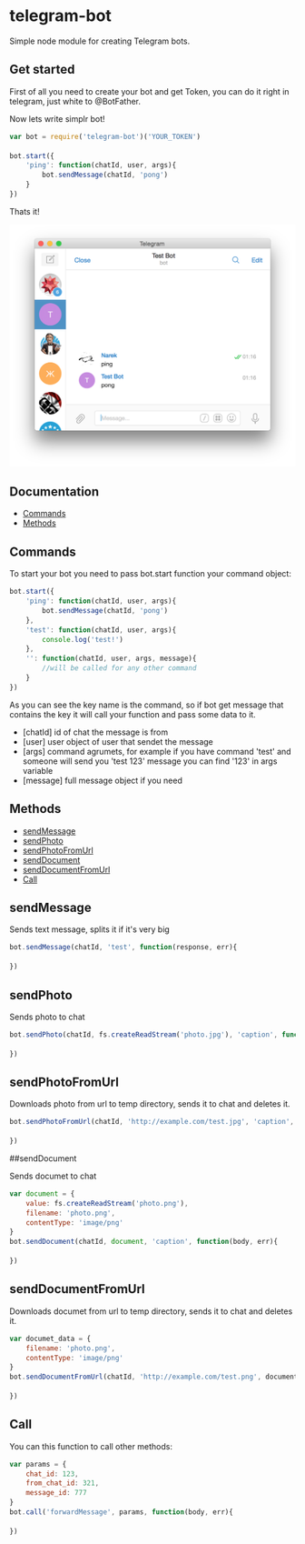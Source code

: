 # telegram-bot
Simple node module for creating Telegram bots.

## Get started

First of all you need to create your bot and get Token, you can do it right in telegram, just white to @BotFather.

Now lets write simplr bot!

```js 
var bot = require('telegram-bot')('YOUR_TOKEN')

bot.start({
	'ping': function(chatId, user, args){
		bot.sendMessage(chatId, 'pong')
	}
})

```
Thats it!

![Bot](ScreenShot.png)

## Documentation

- [Commands](#commands)
- [Methods](#methods)   

## Commands
To start your bot you need to pass bot.start function your command object:

```js  
bot.start({
	'ping': function(chatId, user, args){
		bot.sendMessage(chatId, 'pong')
	},
	'test': function(chatId, user, args){
		console.log('test!')
	},
	'': function(chatId, user, args, message){
		//will be called for any other command
	}
})

```
As you can see the key name is the command, so if bot get message that contains the key it will call your function and pass some data to it.

- [chatId] id of chat the message is from
- [user] user object of user that sendet the message
- [args] command agrumets, for example if you have command 'test' and someone will send you 'test 123' message you can find '123' in args variable
- [message] full message object if you need


## Methods

- [sendMessage](#sendmessage) 
- [sendPhoto](#sendphoto)
- [sendPhotoFromUrl](#sendphotofromurl) 
- [sendDocument](#senddocument)
- [sendDocumentFromUrl](#senddocumentfromurl)
- [Call](#call)

## sendMessage

Sends text message, splits it if it's very big

```js   
bot.sendMessage(chatId, 'test', function(response, err){
	
})  
```
## sendPhoto

Sends photo to chat

```js   
bot.sendPhoto(chatId, fs.createReadStream('photo.jpg'), 'caption', function(body, err){
	
})  
```
## sendPhotoFromUrl

Downloads photo from url to temp directory, sends it to chat and deletes it.

```js   
bot.sendPhotoFromUrl(chatId, 'http://example.com/test.jpg', 'caption', function(body, err){
	
})  
```

##sendDocument

Sends documet to chat

```js   
var document = {
	value: fs.createReadStream('photo.png'),
	filename: 'photo.png',
    contentType: 'image/png'
}
bot.sendDocument(chatId, document, 'caption', function(body, err){
	
})  
```

## sendDocumentFromUrl

Downloads documet from url to temp directory, sends it to chat and deletes it.

```js   
var documet_data = {
	filename: 'photo.png',
	contentType: 'image/png'
}
bot.sendDocumentFromUrl(chatId, 'http://example.com/test.png', document_data, 'caption', function(body, err){
	
})  
```
## Call

You can this function to call other methods: 

```js   
var params = {
	chat_id: 123,
	from_chat_id: 321,
	message_id: 777
}
bot.call('forwardMessage', params, function(body, err){
	
})  
```